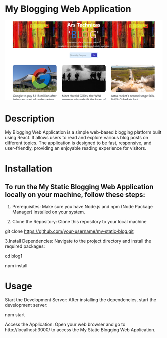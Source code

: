 # My Blogging Web Application

![Blogging Webpage Screenshot](Screenshot1.png)

# Description

My Blogging Web Application is a simple web-based blogging platform built using React. It allows users to read and explore various blog posts on different topics. The application is designed to be fast, responsive, and user-friendly, providing an enjoyable reading experience for visitors.

# Installation

## To run the My Static Blogging Web Application locally on your machine, follow these steps:

1. Prerequisites: Make sure you have Node.js and npm (Node Package Manager) installed on your system.

2. Clone the Repository: Clone this repository to your local machine
   
git clone https://github.com/your-username/my-static-blog.git 
   
3.Install Dependencies: Navigate to the project directory and install the required packages:

cd blog1

npm install

# Usage

Start the Development Server: After installing the dependencies, start the development server:

npm start

Access the Application: Open your web browser and go to http://localhost:3000/ to access the My Static Blogging Web Application.

